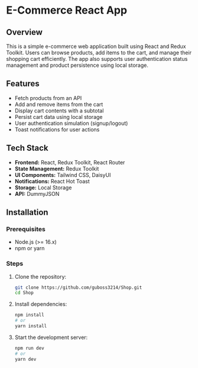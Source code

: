 # E-Commerce React App

## Overview

This is a simple e-commerce web application built using React and Redux Toolkit. Users can browse products, add items to the cart, and manage their shopping cart efficiently. The app also supports user authentication status management and product persistence using local storage.

## Features

- Fetch products from an API
- Add and remove items from the cart
- Display cart contents with a subtotal
- Persist cart data using local storage
- User authentication simulation (signup/logout)
- Toast notifications for user actions

## Tech Stack

- **Frontend:** React, Redux Toolkit, React Router
- **State Management:** Redux Toolkit
- **UI Components:** Tailwind CSS, DaisyUI
- **Notifications:** React Hot Toast
- **Storage:** Local Storage
- **API:** DummyJSON

## Installation

### Prerequisites

- Node.js (>= 16.x)
- npm or yarn

### Steps

1. Clone the repository:
   ```sh
   git clone https://github.com/guboss3214/Shop.git
   cd Shop
   ```
2. Install dependencies:
   ```sh
   npm install
   # or
   yarn install
   ```
3. Start the development server:
   ```sh
   npm run dev
   # or
   yarn dev
   ```

